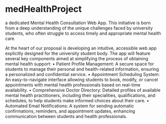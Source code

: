 # medHealthProject
a dedicated Mental Health Consultation Web App. This initiative is born from a deep understanding of the unique challenges faced by university students, who often struggle to access timely and appropriate mental health care

At the heart of our proposal is developing an intuitive, accessible web app explicitly designed
for the university student body. The app will feature several key components aimed at
simplifying the process of obtaining mental health support: 
• Patient Profile Management: A secure space for students to manage their personal
and health-related information, ensuring a personalized and confidential service. 
• Appointment Scheduling System: An easy-to-navigate interface allowing students
to book, modify, or cancel appointments with mental health professionals based on
real-time availability. 
• Comprehensive Doctor Directory: Detailed profiles of available mental health
practitioners, including their specialities, qualifications, and schedules, to help
students make informed choices about their care. 
• Automated Email Notifications: A system for sending automatic confirmations,
reminders, and appointment updates, enhancing communication between students
and health professionals. 

